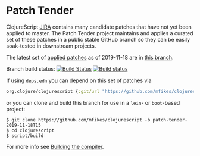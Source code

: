 # Patch Tender

ClojureScript [JIRA](https://dev.clojure.org/jira/browse/CLJS) contains many candidate patches that have not yet been applied to master.
The Patch Tender project maintains and applies a curated set of these patches in a public stable GitHub branch so they can be easily soak-tested in downstream projects.

The latest set of [applied patches](https://github.com/clojure/clojurescript/compare/master...mfikes:patch-tender-2019-11-18T15) as of 2019-11-18 are in [this branch](https://github.com/mfikes/clojurescript/commits/patch-tender-2019-11-18T15).

Branch build status: [![Build Status](https://travis-ci.org/mfikes/clojurescript.svg?branch=patch-tender-2019-11-18T15)](https://travis-ci.org/mfikes/clojurescript) [![Build status](https://ci.appveyor.com/api/projects/status/oggs1yydb8c2t6pa/branch/patch-tender-2019-11-18T15?svg=true)](https://ci.appveyor.com/project/mfikes/clojurescript/branch/patch-tender-2019-11-18T15)

If using `deps.edn` you can depend on this set of patches via
```clojure
org.clojure/clojurescript {:git/url "https://github.com/mfikes/clojurescript" :sha "6e179c77e18fcb516d458ba826828b602db2f441"}
```

or you can clone and build this branch for use in a `lein`- or `boot`-based project:

```
$ git clone https://github.com/mfikes/clojurescript -b patch-tender-2019-11-18T15
$ cd clojurescript
$ script/build
```
For more info see [Building the compiler](https://clojurescript.org/community/building).